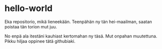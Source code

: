 # hello-world
Eka repositorio, mikä lieneekään. Teenpähän ny tän hei-maailman, saatan poistaa tän torion mut juu.

No enpä ala itestäni kauhiast kertomahan ny täsä. Mut onpahan muutettuna. Pikku hiljaa oppinee tätä githubiaki.
